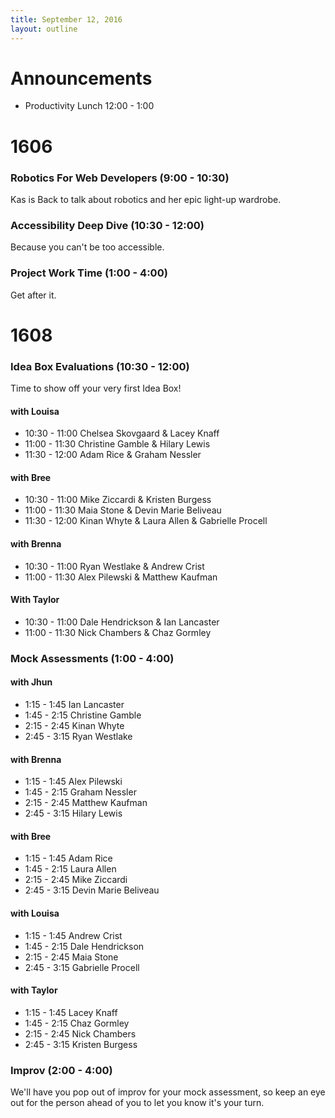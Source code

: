 ```yaml
---
title: September 12, 2016
layout: outline
---
```


# Announcements

- Productivity Lunch 12:00 - 1:00

# 1606

### Robotics For Web Developers (9:00 - 10:30)

Kas is Back to talk about robotics and her epic light-up wardrobe.

### Accessibility Deep Dive (10:30 - 12:00)

Because you can't be too accessible.

### Project Work Time (1:00 - 4:00)

Get after it.

# 1608

### Idea Box Evaluations (10:30 - 12:00)

Time to show off your very first Idea Box!

#### with Louisa

* 10:30 - 11:00 Chelsea Skovgaard & Lacey Knaff
* 11:00 - 11:30 Christine Gamble & Hilary Lewis
* 11:30 - 12:00 Adam Rice & Graham Nessler

#### with Bree

* 10:30 - 11:00 Mike Ziccardi & Kristen Burgess
* 11:00 - 11:30 Maia Stone & Devin Marie Beliveau
* 11:30 - 12:00 Kinan Whyte & Laura Allen & Gabrielle Procell

#### with Brenna

* 10:30 - 11:00 Ryan Westlake & Andrew Crist
* 11:00 - 11:30 Alex Pilewski & Matthew Kaufman

#### With Taylor

* 10:30 - 11:00 Dale Hendrickson & Ian Lancaster
* 11:00 - 11:30 Nick Chambers & Chaz Gormley

### Mock Assessments (1:00 - 4:00)

#### with Jhun

* 1:15 - 1:45 Ian Lancaster
* 1:45 - 2:15 Christine Gamble
* 2:15 - 2:45 Kinan Whyte
* 2:45 - 3:15 Ryan Westlake

#### with Brenna

* 1:15 - 1:45 Alex Pilewski
* 1:45 - 2:15 Graham Nessler
* 2:15 - 2:45 Matthew Kaufman
* 2:45 - 3:15 Hilary Lewis

#### with Bree

* 1:15 - 1:45 Adam Rice
* 1:45 - 2:15 Laura Allen
* 2:15 - 2:45 Mike Ziccardi
* 2:45 - 3:15 Devin Marie Beliveau

#### with Louisa

* 1:15 - 1:45 Andrew Crist
* 1:45 - 2:15 Dale Hendrickson
* 2:15 - 2:45 Maia Stone
* 2:45 - 3:15 Gabrielle Procell

#### with Taylor

* 1:15 - 1:45 Lacey Knaff
* 1:45 - 2:15 Chaz Gormley
* 2:15 - 2:45 Nick Chambers
* 2:45 - 3:15 Kristen Burgess

### Improv (2:00 - 4:00)

We'll have you pop out of improv for your mock assessment, so keep an eye out for the person ahead of you to let you know it's your turn.
